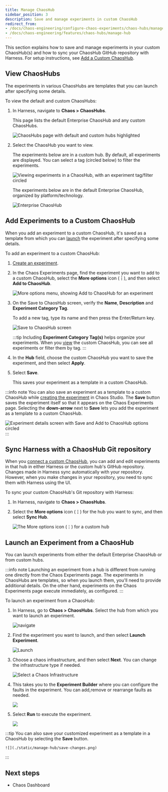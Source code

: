 ```yaml
---
title: Manage ChaosHub
sidebar_position: 3
description: Save and manage experiments in custom ChaosHub
redirect_from:
- /docs/chaos-engineering/configure-chaos-experiments/chaos-hubs/manage-hub
- /docs/chaos-engineering/features/chaos-hubs/manage-hub
---
```


This section explains how to save and manage experiments in your custom ChaosHub(s) and how to sync your ChaosHub GitHub repository with Harness. For setup instructions, see [Add a Custom ChaosHub](/docs/chaos-engineering/use-harness-ce/chaoshubs/add-chaos-hub).

## View ChaosHubs

The experiments in various ChaosHubs are templates that you can launch after specifying some details.

To view the default and custom ChaosHubs:

1. In Harness, navigate to **Chaos > ChaosHubs**.

	This page lists the default Enterprise ChaosHub and any custom ChaosHubs.

	![ChaosHubs page with default and custom hubs highlighted](./static/manage-hub/custom-default-chaoshubs.png)

1. Select the ChaosHub you want to view.

	The experiments below are in a custom hub. By default, all experiments are displayed. You can select a tag (circled below) to filter the experiments.

	![Viewing experiments in a ChaosHub, with an experiment tag/filter circled](./static/manage-hub/view-chaos-hub.png)

	The experiments below are in the default Enterprise ChaosHub, organized by platform/technology.

	![Enterprise ChaosHub](./static/manage-hub/default-chaos-hub.png)


## Add Experiments to a Custom ChaosHub

When you add an experiment to a custom ChaosHub, it's saved as a template from which you can [launch](#launch-an-experiment-from-a-custom-chaos-hub) the experiment after specifying some details.

To add an experiment to a custom ChaosHub:

1. [Create an experiment](/docs/chaos-engineering/features/experiments/construct-and-run-custom-chaos-experiments.md).

1. In the Chaos Experiments page, find the experiment you want to add to a custom ChaosHub, select the **More options** icon (**⋮**), and then select **Add to ChaosHub**.

	![More options menu, showing **Add to ChaosHub** for an experiment](./static/manage-hub/menu-add-to-chaos-hub.png)

1. On the Save to ChaosHub screen, verify the **Name**, **Description** and **Experiment Category Tag**.

	To add a new tag, type its name and then press the Enter/Return key.

	![Save to ChaosHub screen](./static/manage-hub/save-to-chaos-hub-dialog.png)

	:::tip
	Including **Experiment Category Tag(s)** helps organize your experiments. When you [view](#view-chaos-hubs) the custom ChaosHub, you can see all experiments or filter them by tag.
	:::

1. In the **Hub** field, choose the custom ChaosHub you want to save the experiment, and then select **Apply**.

1. Select **Save**.

	This saves your experiment as a template in a custom ChaosHub.

:::info note
You can also save an experiment as a template to a custom ChaosHub while [creating the experiment](/docs/chaos-engineering/features/experiments/construct-and-run-custom-chaos-experiments.md) in Chaos Studio. The **Save** button saves the experiment itself so that it appears on the Chaos Experiments page. Selecting the **down-arrow** next to **Save** lets you add the experiment as a template to a custom ChaosHub.

![Experiment details screen with Save and Add to ChaosHub options circled](./static/manage-hub/experiment-save-to-hub.png)
:::

## Sync Harness with a ChaosHub Git repository

When you [connect a custom ChaosHub](/docs/chaos-engineering/features/chaos-hubs/add-chaos-hub.md), you can add and edit experiments in that hub in either Harness or the custom hub's GitHub repository.
Changes made in Harness sync automatically with your repository. However, when you make changes in your repository, you need to sync them with Harness using the UI.

To sync your custom ChaosHub's Git repository with Harness:

1. In Harness, navigate to **Chaos > ChaosHubs**.
1. Select the **More options** icon (**⋮**) for the hub you want to sync, and then select **Sync Hub**.

	![The **More options** icon (**⋮**) for a custom hub](./static/manage-hub/chaos-hub-menu.png)

## Launch an Experiment from a ChaosHub

You can launch experiments from either the default Enterprise ChaosHub or from custom hubs.

:::info note
Launching an experiment from a hub is different from running one directly from the Chaos Experiments page. The experiments in ChaosHubs are templates, so when you launch them, you'll need to provide additional details. On the other hand, experiments on the Chaos Experiments page execute immediately, as configured.
:::

To launch an experiment from a ChaosHub:

1. In Harness, go to **Chaos > ChaosHubs**. Select the hub from which you want to launch an experiment.

	![navigate](./static/manage-hub/new-hub.png)

1. Find the experiment you want to launch, and then select **Launch Experiment**.

	![Launch](./static/manage-hub/launch.png)

1. Choose a chaos infrastructure, and then select **Next**. You can change the infrastructure type if needed.

	![Select a Chaos Infrastructure](./static/manage-hub/launch-select-chaos-infra.png)

1. This takes you to the **Experiment Builder** where you can configure the faults in the experiment. You can add,remove or rearrange faults as needed.

	![ ](./static/manage-hub/exp-builder.png)

1. Select **Run** to execute the experiment.

	![](./static/manage-hub/run-exp.png)

:::tip
You can also save your customized experiment as a template in a ChaosHub by selecting the **Save** button.

	![](./static/manage-hub/save-changes.png)
:::

## Next steps

- Chaos Dashboard